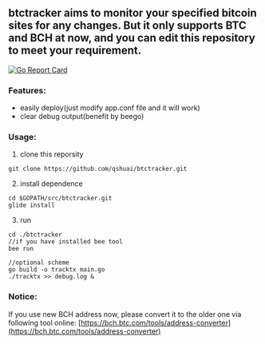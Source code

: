 ## btctracker aims to monitor your specified bitcoin sites for any changes. But it only supports BTC and BCH at now, and you can edit this repository to meet your requirement.

[![Go Report Card](https://goreportcard.com/badge/github.com/qshuai/btctracker)](https://goreportcard.com/report/github.com/qshuai/btctracker)

### Features:

- easily deploy(just modify app.conf file and it will work)
- clear debug output(benefit by beego)

### Usage:

1. clone this reporsity
```
git clone https://github.com/qshuai/btctracker.git
```
2. install dependence
```
cd $GOPATH/src/btctracker.git
glide install
```
3. run 
```
cd ./btctracker
//if you have installed bee tool
bee run

//optional scheme
go build -o tracktx main.go
./tracktx >> debug.log &
```

### Notice:

If you use new BCH address now, please convert it to the older one via following tool online: [https://bch.btc.com/tools/address-converter](https://bch.btc.com/tools/address-converter)

